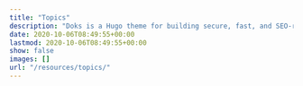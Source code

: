 ```yaml
---
title: "Topics"
description: "Doks is a Hugo theme for building secure, fast, and SEO-ready documentation websites, which you can easily update and customize."
date: 2020-10-06T08:49:55+00:00
lastmod: 2020-10-06T08:49:55+00:00
show: false
images: []
url: "/resources/topics/"
---
```

